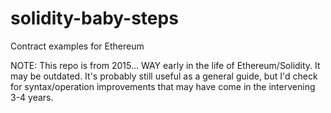 # solidity-baby-steps
Contract examples for Ethereum

NOTE: This repo is from 2015... WAY early in the life of Ethereum/Solidity. It may be outdated. It's probably still useful as a general guide, but I'd check for syntax/operation improvements that may have come in the intervening 3-4 years.

